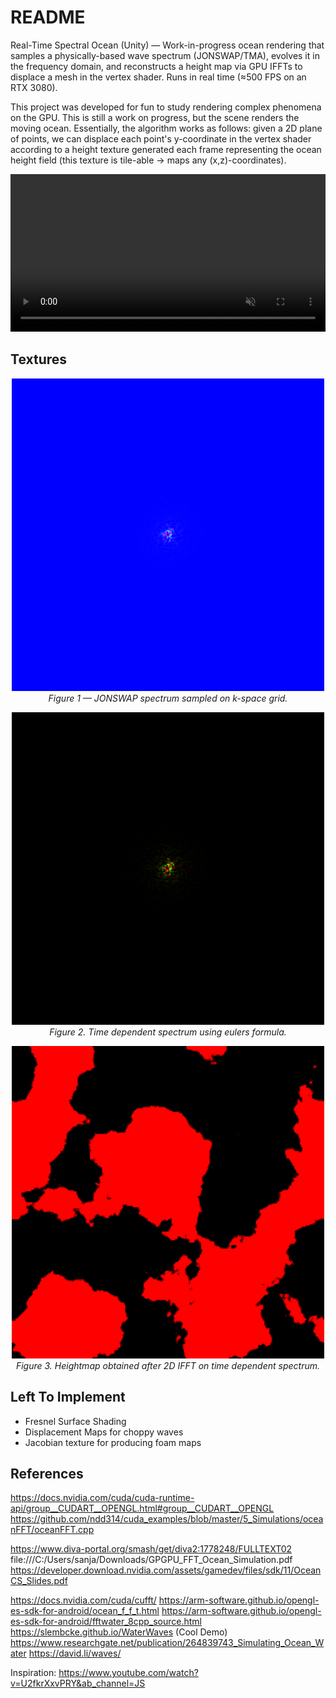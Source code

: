 # README

Real-Time Spectral Ocean (Unity) — Work-in-progress ocean rendering that samples a physically-based wave spectrum (JONSWAP/TMA), evolves it in the frequency domain, and reconstructs a height map via GPU IFFTs to displace a mesh in the vertex shader. Runs in real time (≈500 FPS on an RTX 3080).

This project was developed for fun to study rendering complex phenomena on the GPU. This is still a work on progress, but the scene renders the moving ocean. Essentially, the algorithm works as follows: given a 2D plane of points, we can displace each point's y-coordinate in the vertex shader according to a height texture generated each frame representing the ocean height field (this texture is tile-able -> maps any (x,z)-coordinates).

<video controls playsinline muted loop width="100%">
  <source src="Videos/DisplacedMesh.mp4" type="video/mp4">
  Your browser doesn’t support embedded videos. Here’s a
  <a href="Videos/DisplacedMesh.mp4">link to the video</a>.
</video>

## Textures

<p align="center">
  <img src="Images/h0Tex2f.png" width="500" alt="Wave spectrum">
  <br><em>Figure 1 — JONSWAP spectrum sampled on k-space grid.</em>
</p>

<p align="center">
  <img src="Images/TimeFreqTex.png" width="500" alt="Wave spectrum">
  <br><em>Figure 2. Time dependent spectrum using eulers formula.</em>
</p>

<p align="center">
  <img src="Images/HeightMapTex.png" width="500" alt="Wave spectrum">
  <br><em>Figure 3. Heightmap obtained after 2D IFFT on time dependent spectrum.</em>
</p>

## Left To Implement

- Fresnel Surface Shading
- Displacement Maps for choppy waves
- Jacobian texture for producing foam maps

## References

https://docs.nvidia.com/cuda/cuda-runtime-api/group__CUDART__OPENGL.html#group__CUDART__OPENGL https://github.com/ndd314/cuda_examples/blob/master/5_Simulations/oceanFFT/oceanFFT.cpp

https://www.diva-portal.org/smash/get/diva2:1778248/FULLTEXT02 file:///C:/Users/sanja/Downloads/GPGPU_FFT_Ocean_Simulation.pdf https://developer.download.nvidia.com/assets/gamedev/files/sdk/11/OceanCS_Slides.pdf

https://docs.nvidia.com/cuda/cufft/ https://arm-software.github.io/opengl-es-sdk-for-android/ocean_f_f_t.html https://arm-software.github.io/opengl-es-sdk-for-android/fftwater_8cpp_source.html https://slembcke.github.io/WaterWaves (Cool Demo) https://www.researchgate.net/publication/264839743_Simulating_Ocean_Water https://david.li/waves/

Inspiration: https://www.youtube.com/watch?v=U2fkrXxvPRY&ab_channel=JS
